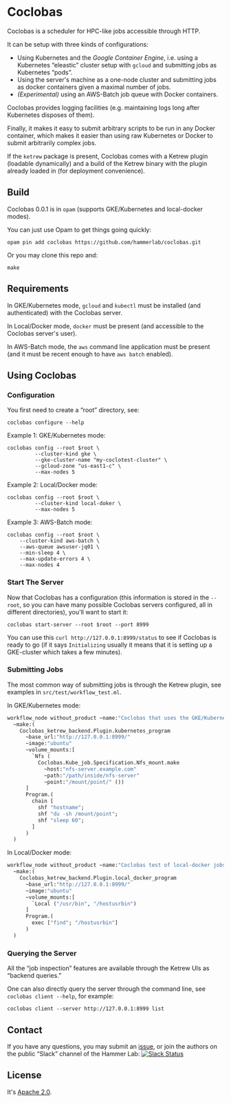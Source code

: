 Coclobas
========

Coclobas is a scheduler for HPC-like jobs accessible through HTTP.

It can be setup with three kinds of configurations:

- Using Kubernetes and the *Google Container Engine*,
  i.e. using a Kubernetes “eleastic” cluster setup with `gcloud` and submitting
  jobs as Kubernetes “pods”.
- Using the server's machine as a one-node cluster and submitting jobs as docker
  containers given a maximal number of jobs.
- *(Experimental)* using an AWS-Batch job queue with Docker containers.

Coclobas provides logging facilities (e.g. maintaining logs long after
Kubernetes disposes of them).

Finally, it makes it easy to submit arbitrary scripts to be run in any Docker
container, which makes it easier than using raw Kubernetes or Docker to submit
arbitrarily complex jobs.

If the `ketrew` package is present, Coclobas comes with a Ketrew plugin
(loadable dynamically)
and a build of the Ketrew binary with the plugin already loaded in (for
deployment convenience).


Build
-----

Coclobas 0.0.1 is in `opam` (supports GKE/Kubernetes and local-docker modes).

You can just use Opam to get things going quickly:

    opam pin add coclobas https://github.com/hammerlab/coclobas.git

Or you may clone this repo and:

    make

Requirements
------------

In GKE/Kubernetes mode, `gcloud` and `kubectl` 
must be installed (and authenticated) with the Coclobas server.

In Local/Docker mode, `docker` must be present (and accessible to the Coclobas
server's user).

In AWS-Batch mode, the `aws` command line application must be present (and
it must be recent enough to have `aws batch` enabled).

Using Coclobas
--------------

### Configuration

You first need to create a “root” directory, see:

    coclobas configure --help
    
Example 1: GKE/Kubernetes mode:

    coclobas config --root $root \
             --cluster-kind gke \
             --gke-cluster-name "my-coclotest-cluster" \
             --gcloud-zone "us-east1-c" \
             --max-nodes 5

Example 2: Local/Docker mode:

    coclobas config --root $root \
             --cluster-kind local-doker \
             --max-nodes 5

Example 3: AWS-Batch mode:

    coclobas config --root $root \
        --cluster-kind aws-batch \
        --aws-queue awsuser-jq01 \
        --min-sleep 4 \
        --max-update-errors 4 \
        --max-nodes 4

### Start The Server

Now that Coclobas has a configuration (this information is stored in the
`--root`, so you can have many possible Coclobas servers configured, all in
different directories), you'll want to start it:


    coclobas start-server --root $root --port 8999


You can use this `curl http://127.0.0.1:8999/status` to see if Coclobas is ready
to go (if it says `Initializing` usually it means that it is setting up a
GKE-cluster which takes a few minutes).

### Submitting Jobs

The most common way of submitting jobs is through the Ketrew plugin, see
examples in `src/test/workflow_test.ml`.

In GKE/Kubernetes mode:

```ocaml
workflow_node without_product ~name:"Coclobas that uses the GKE/Kubernetes"
  ~make:(
    Coclobas_ketrew_backend.Plugin.kubernetes_program
      ~base_url:"http://127.0.0.1:8999/"
      ~image:"ubuntu"
      ~volume_mounts:[
        `Nfs (
          Coclobas.Kube_job.Specification.Nfs_mount.make
            ~host:"nfs-server.example.com"
            ~path:"/path/inside/nfs-server"
            ~point:"/mount/point/" ())
      ]
      Program.(
        chain [
          shf "hostname";
          shf "du -sh /mount/point";
          shf "sleep 60";
        ]
      )
  )
```

In Local/Docker mode:

```ocaml
workflow_node without_product ~name:"Coclobas test of local-docker jobs"
  ~make:(
    Coclobas_ketrew_backend.Plugin.local_docker_program
      ~base_url:"http://127.0.0.1:8999/"
      ~image:"ubuntu"
      ~volume_mounts:[
        `Local ("/usr/bin", "/hostusrbin")
      ]
      Program.(
        exec ["find"; "/hostusrbin"]
      )
  )
```

### Querying the Server

All the “job inspection” features are available through the Ketrew UIs as
“backend queries.”

One can also directly query the server through the command line,
see `coclobas client --help`, for example:

    coclobas client --server http://127.0.0.1:8999 list


Contact
-------

If you have any questions, you may submit an
[issue](https://github.com/hammerlab/coclobas/issues), or join
the authors on the public “Slack” channel of the Hammer Lab:
[![Slack Status](http://publicslack.hammerlab.org/badge.svg)](http://publicslack.hammerlab.org)

License
-------

It's [Apache 2.0](http://www.apache.org/licenses/LICENSE-2.0).

